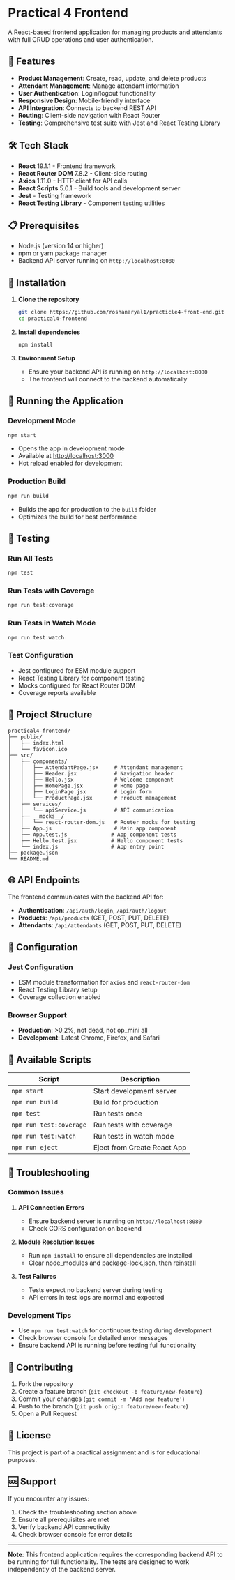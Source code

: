 # Practical 4 Frontend

A React-based frontend application for managing products and attendants with full CRUD operations and user authentication.

## 🚀 Features

- **Product Management**: Create, read, update, and delete products
- **Attendant Management**: Manage attendant information
- **User Authentication**: Login/logout functionality
- **Responsive Design**: Mobile-friendly interface
- **API Integration**: Connects to backend REST API
- **Routing**: Client-side navigation with React Router
- **Testing**: Comprehensive test suite with Jest and React Testing Library

## 🛠️ Tech Stack

- **React** 19.1.1 - Frontend framework
- **React Router DOM** 7.8.2 - Client-side routing
- **Axios** 1.11.0 - HTTP client for API calls
- **React Scripts** 5.0.1 - Build tools and development server
- **Jest** - Testing framework
- **React Testing Library** - Component testing utilities

## 📋 Prerequisites

- Node.js (version 14 or higher)
- npm or yarn package manager
- Backend API server running on `http://localhost:8080`

## 🔧 Installation

1. **Clone the repository**
   ```bash
   git clone https://github.com/roshanaryal1/practicle4-front-end.git
   cd practical4-frontend
   ```

2. **Install dependencies**
   ```bash
   npm install
   ```

3. **Environment Setup**
   - Ensure your backend API is running on `http://localhost:8080`
   - The frontend will connect to the backend automatically

## 🚀 Running the Application

### Development Mode
```bash
npm start
```
- Opens the app in development mode
- Available at [http://localhost:3000](http://localhost:3000)
- Hot reload enabled for development

### Production Build
```bash
npm run build
```
- Builds the app for production to the `build` folder
- Optimizes the build for best performance

## 🧪 Testing

### Run All Tests
```bash
npm test
```

### Run Tests with Coverage
```bash
npm run test:coverage
```

### Run Tests in Watch Mode
```bash
npm run test:watch
```

### Test Configuration
- Jest configured for ESM module support
- React Testing Library for component testing
- Mocks configured for React Router DOM
- Coverage reports available

## 📁 Project Structure

```
practical4-frontend/
├── public/
│   ├── index.html
│   └── favicon.ico
├── src/
│   ├── components/
│   │   ├── AttendantPage.jsx     # Attendant management
│   │   ├── Header.jsx            # Navigation header
│   │   ├── Hello.jsx             # Welcome component
│   │   ├── HomePage.jsx          # Home page
│   │   ├── LoginPage.jsx         # Login form
│   │   └── ProductPage.jsx       # Product management
│   ├── services/
│   │   └── apiService.js         # API communication
│   ├── __mocks__/
│   │   └── react-router-dom.js   # Router mocks for testing
│   ├── App.js                    # Main app component
│   ├── App.test.js              # App component tests
│   ├── Hello.test.jsx           # Hello component tests
│   └── index.js                 # App entry point
├── package.json
└── README.md
```

## 🌐 API Endpoints

The frontend communicates with the backend API for:

- **Authentication**: `/api/auth/login`, `/api/auth/logout`
- **Products**: `/api/products` (GET, POST, PUT, DELETE)
- **Attendants**: `/api/attendants` (GET, POST, PUT, DELETE)

## 🔧 Configuration

### Jest Configuration
- ESM module transformation for `axios` and `react-router-dom`
- React Testing Library setup
- Coverage collection enabled

### Browser Support
- **Production**: >0.2%, not dead, not op_mini all
- **Development**: Latest Chrome, Firefox, and Safari

## 🎯 Available Scripts

| Script | Description |
|--------|-------------|
| `npm start` | Start development server |
| `npm run build` | Build for production |
| `npm test` | Run tests once |
| `npm run test:coverage` | Run tests with coverage |
| `npm run test:watch` | Run tests in watch mode |
| `npm run eject` | Eject from Create React App |

## 🐛 Troubleshooting

### Common Issues

1. **API Connection Errors**
   - Ensure backend server is running on `http://localhost:8080`
   - Check CORS configuration on backend

2. **Module Resolution Issues**
   - Run `npm install` to ensure all dependencies are installed
   - Clear node_modules and package-lock.json, then reinstall

3. **Test Failures**
   - Tests expect no backend server during testing
   - API errors in test logs are normal and expected

### Development Tips

- Use `npm run test:watch` for continuous testing during development
- Check browser console for detailed error messages
- Ensure backend API is running before testing full functionality

## 🤝 Contributing

1. Fork the repository
2. Create a feature branch (`git checkout -b feature/new-feature`)
3. Commit your changes (`git commit -m 'Add new feature'`)
4. Push to the branch (`git push origin feature/new-feature`)
5. Open a Pull Request

## 📝 License

This project is part of a practical assignment and is for educational purposes.

## 🆘 Support

If you encounter any issues:
1. Check the troubleshooting section above
2. Ensure all prerequisites are met
3. Verify backend API connectivity
4. Check browser console for error details

---

**Note**: This frontend application requires the corresponding backend API to be running for full functionality. The tests are designed to work independently of the backend server.